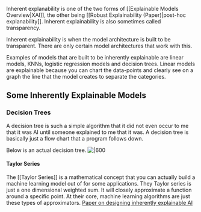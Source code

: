 Inherent explanability is one of the two forms of [[Explainable Models Overview|XAI]], the other being [[Robust Explainability (Paper)|post-hoc explanability]]. Inherent explainability is also sometimes called transparency.

Inherent explainability is when the model architecture is built to be transparent. There are only certain model architectures that work with this.

Examples of models that are built to be inherently explainable are linear models, KNNs, logistic regression models and decision trees. Linear models are explainable because you can chart the data-points and clearly see on a graph the line that the model creates to separate the categories.

## Some Inherently Explainable Models
### Decision Trees
A decision tree is such a simple algorithm that it did not even occur to me that it was AI until someone explained to me that it was. A decision tree is basically just a flow chart that a program follows down. 

Below is an actual decision tree.
![|600](https://external-content.duckduckgo.com/iu/?u=https%3A%2F%2Fmiro.medium.com%2Fmax%2F1280%2F0*4QE-0kavxXfzF_bR.png&f=1&nofb=1&ipt=2f82d644738e4cdf7609ab744bce6f20c2214e01c46601e1d01c528f6204c7c8&ipo=images)

#### Taylor Series
The [[Taylor Series]] is a mathematical concept that you can actually build a machine learning model out of for some applications. They Taylor series is just a one dimensional weighted sum. It will closely approximate a function around a specific point. At their core, machine learning algorithms are just these types of approximators.
[Paper on designing inherently explainable AI](https://arxiv.org/pdf/2111.01743.pdf)